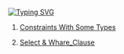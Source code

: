 [![Typing SVG](https://readme-typing-svg.demolab.com?font=VT323&weight=900&size=35&pause=1000&color=A8F7F1&width=435&lines=Hi+Programmers+%F0%9F%91%8B%F0%9F%8F%BC%F0%9F%91%8B%F0%9F%8F%BC)](https://git.io/typing-svg)


1. [Constraints With Some Types](https://github.com/Farhan0140/_SQL/blob/main/From%20Phitron/Constraints.sql)

2. [Select & Whare_Clause](https://github.com/Farhan0140/_SQL/blob/main/From%20Apna%20College/3_Select%20%26%20Whare_Clause.sql)